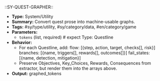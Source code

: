 ::SY-QUEST-GRAPHER::
- **Type:** System/Utility
- **Summary:** Convert quest prose into machine-usable graphs.
- **Tags:** #sy/type/utility, #sy/category/data, #en/category/game
- **Parameters:**
    - `tokens` (list, required) # expect Type: Questline
- **Behavior:**
    - For each Questline, add: flow: [{step, action, target, checks[], risk}] branches: [{name, triggers[], rewards[], outcomes[]}] fail_states: [{name, detection, mitigation}]
    - Preserve Objectives, Key_Choices, Rewards, Consequences from extractor, but render them into the arrays above.
- **Output:** graphed_tokens
